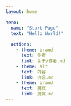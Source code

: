 ```yaml
---
layout: home

hero:
  name: "Start Page"
  text: "Hello World!"
  
  actions:
    - theme: brand
      text: 作者
      link: 关于/作者.md
    - theme: alt
      text: 内容
      link: 内容.md
    - theme: brand
      text: 朋友
      link: 朋友.md
---
```


### <Badge type="info" text="加油写作业" />
### <Badge type="tip" text="废寝忘食" />
### <Badge type="warning" text="是不是花太多时间了？" />
### <Badge type="danger" text="该放一放了" />


<script setup>
import EffectSelector from './components/EffectSelector.vue'
import CommitCount from './components/CommitCount.vue'
</script>

<ClientOnly>
  <EffectSelector/>
  <CommitCount/>
</ClientOnly>